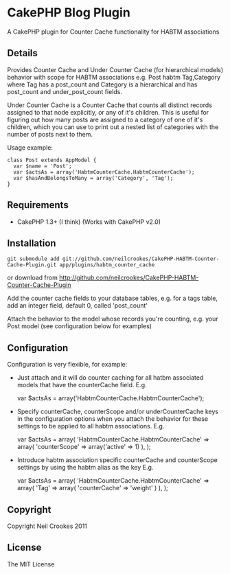 CakePHP Blog Plugin
===================

A CakePHP plugin for Counter Cache functionality for HABTM associations

Details
-------

Provides Counter Cache and Under Counter Cache (for hierarchical models)
behavior with scope for HABTM associations e.g. Post habtm Tag,Category where
Tag has a post_count and Category is a hierarchical and has post_count and
under_post_count fields.

Under Counter Cache is a Counter Cache that counts all distinct records
assigned to that node explicitly, or any of it's children. This is useful for
figuring out how many posts are assigned to a category of one of it's
children, which you can use to print out a nested list of categories with the
number of posts next to them.

Usage example:

    class Post extends AppModel {
      var $name = 'Post';
      var $actsAs = array('HabtmCounterCache.HabtmCounterCache');
      var $hasAndBelongsToMany = array('Category', 'Tag');
    }


Requirements
------------

* CakePHP 1.3+ (I think) (Works with CakePHP v2.0)

Installation
------------

    git submodule add git://github.com/neilcrookes/CakePHP-HABTM-Counter-Cache-Plugin.git app/plugins/habtm_counter_cache

or download from http://github.com/neilcrookes/CakePHP-HABTM-Counter-Cache-Plugin

Add the counter cache fields to your database tables, e.g. for a tags table, add an integer field, default 0, called 'post_count'

Attach the behavior to the model whose records you're counting, e.g. your Post model (see configuration below for examples)

Configuration
-------------

Configuration is very flexible, for example:

* Just attach and it will do counter caching for all hatbm associated models that have the counterCache field. E.g.

    var $actsAs = array('HabtmCounterCache.HabtmCounterCache');

* Specify counterCache, counterScope and/or underCounterCache keys in the configuration options when you attach the behavior for these settings to be applied to all habtm associations. E.g.

    var $actsAs = array(
      'HabtmCounterCache.HabtmCounterCache' => array(
        'counterScope' => array('active' => 1)
      ),
    );

* Introduce habtm association specific counterCache and counterScope settings by using the habtm alias as the key E.g.

    var $actsAs = array(
      'HabtmCounterCache.HabtmCounterCache' => array(
        'Tag' => array(
          'counterCache' => 'weight'
        )
      ),
    );

Copyright
---------

Copyright Neil Crookes 2011

License
-------

The MIT License
